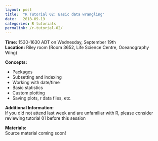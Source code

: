 ```yaml
---
layout: post
title:  "R Tutorial 02: Basic data wrangling"
date:   2018-09-19
categories: R tutorials
permalink: /r-tutorial-02/
---
```


**Time:** 1530-1630 ADT on Wednesday, September 19th  
**Location:** Riley room (Room 3652, Life Science Centre, Oceanography Wing)

**Concepts:**
* Packages  
* Subsetting and indexing
* Working with date/time
* Basic statistics  
* Custom plotting  
* Saving plots, r data files, etc.

**Additional Information:**  
If you did not attend last week and are unfamiliar with R, please consider reviewing tutorial 01 before this session

**Materials:**  
Source material coming soon!
<!-- Please download the source code and data for this tutorial [here](https://github.com/christophrenkl/programming_tutorials/raw/master/R/tutorial_02.zip). -->
